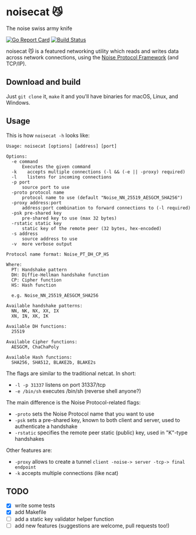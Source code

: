 # noisecat :smirk_cat:
The noise swiss army knife

[![Go Report Card](https://goreportcard.com/badge/github.com/gedigi/noisecat)](https://goreportcard.com/report/github.com/gedigi/noisecat) [![Build Status](https://travis-ci.org/gedigi/noisecat.svg?branch=master)](https://travis-ci.org/gedigi/noisecat)

noisecat :smirk_cat: is a featured networking utility which reads and writes data across network connections, using the [Noise Protocol Framework](http://noiseprotocol.org) (and TCP/IP).

## Download and build
Just `git clone` it, `make` it and you'll have binaries for macOS, Linux, and Windows.

## Usage
This is how `noisecat -h` looks like:

    Usage: noisecat [options] [address] [port]

    Options:
      -e command
          Executes the given command
      -k	accepts multiple connections (-l && (-e || -proxy) required)
      -l	listens for incoming connections
      -p port
          source port to use
      -proto protocol name
          protocol name to use (default "Noise_NN_25519_AESGCM_SHA256")
      -proxy address:port
          address:port combination to forward connections to (-l required)
      -psk pre-shared key
          pre-shared key to use (max 32 bytes)
      -rstatic static key
          static key of the remote peer (32 bytes, hex-encoded)
      -s address
          source address to use
      -v  more verbose output

    Protocol name format: Noise_PT_DH_CP_HS

    Where:
      PT: Handshake pattern
      DH: Diffie-Hellman handshake function
      CP: Cipher function
      HS: Hash function

      e.g. Noise_NN_25519_AESGCM_SHA256

    Available handshake patterns:
      NN, NK, NX, XX, IX
      XN, IN, XK, IK

    Available DH functions:
      25519

    Available Cipher functions:
      AESGCM, ChaChaPoly

    Available Hash functions:
      SHA256, SHA512, BLAKE2b, BLAKE2s

The flags are similar to the traditional netcat. In short:
* `-l -p 31337` listens on port 31337/tcp
* `-e /bin/sh` executes /bin/sh (reverse shell anyone?)

The main difference is the Noise Protocol-related flags:
* `-proto` sets the Noise Protocol name that you want to use
* `-psk` sets a pre-shared key, known to both client and server, used to authenticate a handshake
* `-rstatic` specifies the remote peer static (public) key, used in "K"-type handshakes

Other features are:
* `-proxy` allows to create a tunnel `client -noise-> server -tcp-> final endpoint`
* `-k` accepts multiple connections (like ncat)

## TODO
- [x] write some tests
- [x] add Makefile
- [ ] add a static key validator helper function
- [ ] add new features (suggestions are welcome, pull requests too!)
